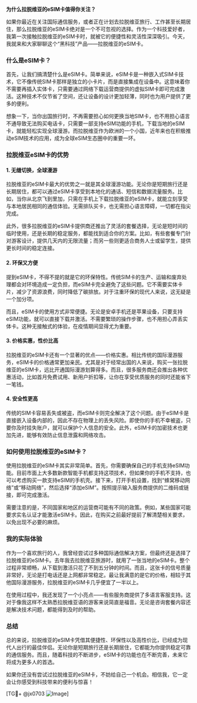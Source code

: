**为什么拉脱维亚的eSIM卡值得你关注？**

如果你最近在关注国际通信服务，或者正在计划去拉脱维亚旅行、工作甚至长期居住，那么拉脱维亚的eSIM卡绝对是一个不可忽视的选择。作为一个科技爱好者，我第一次接触拉脱维亚的eSIM卡时，就被它的便捷性和灵活性深深吸引。今天，我就来和大家聊聊这个“黑科技”产品——拉脱维亚的eSIM卡。

### 什么是eSIM卡？

首先，让我们搞清楚什么是eSIM卡。简单来说，eSIM卡是一种嵌入式SIM卡技术，它不像传统SIM卡那样是独立的小卡片，而是直接集成在设备中。这意味着你不需要再插入实体卡，只需要通过网络下载运营商提供的虚拟SIM卡即可完成激活。这种技术不仅节省了空间，还让设备的设计更加轻薄，同时也为用户提供了更多的便利。

想象一下，当你出国旅行时，不再需要担心如何更换当地SIM卡，也不用担心语言不通导致无法购买电话卡，只需要一部支持eSIM功能的手机，下载当地的eSIM卡，就能轻松实现全球漫游。而拉脱维亚作为欧洲的一个小国，近年来也在积极推动eSIM技术的应用，成为全球eSIM生态圈中的重要一环。

### 拉脱维亚eSIM卡的优势

#### 1. **无缝切换，全球漫游**
拉脱维亚的eSIM卡最大的优势之一就是其全球漫游功能。无论你是短期旅行还是长期居住，都可以通过eSIM卡享受到本地化的通话、短信和数据流量服务。比如，当你从北京飞到里加，只需在手机上下载拉脱维亚的eSIM卡，就能立刻享受与本地居民相同的通信体验。无需排队买卡，也无需担心语言障碍，一切都在指尖完成。

此外，很多拉脱维亚的eSIM卡提供商还推出了灵活的套餐选择，无论是短时间的临时使用，还是长期的稳定服务，都能找到适合你的方案。比如，有些套餐专门针对游客设计，提供几天内的无限流量；而另一些则更适合商务人士或留学生，提供更长时间的稳定连接。

#### 2. **环保又方便**
提到eSIM卡，不得不提的就是它的环保特性。传统SIM卡的生产、运输和废弃处理都会对环境造成一定负担，而eSIM卡完全避免了这些问题。它不需要实体卡片，减少了资源浪费，同时降低了碳排放。对于注重环保的现代人来说，这无疑是一个加分项。

而且，eSIM卡的使用方式非常便捷。无论是安卓手机还是苹果设备，只要支持eSIM功能，就可以直接下载并激活。不需要繁琐的操作步骤，也不用担心弄丢实体卡。这种无接触式的体验，在疫情期间显得尤为重要。

#### 3. **价格实惠，性价比高**
拉脱维亚的eSIM卡还有一个显著的优点——价格实惠。相比传统的国际漫游服务，eSIM卡的价格通常更加亲民。尤其是对于经常出国的人来说，购买一张拉脱维亚的eSIM卡，远比开通国际漫游划算得多。而且，很多服务商还会推出各种优惠活动，比如首月免费试用、新用户折扣等，让你在享受优质服务的同时还能省下一笔钱。

#### 4. **安全性更高**
传统的SIM卡容易丢失或被盗，而eSIM卡则完全解决了这个问题。由于eSIM卡是直接嵌入设备内部的，因此不存在物理上的丢失风险。即使你的手机不幸被盗，只要你及时挂失账户，就可以保护个人信息的安全。此外，eSIM卡的加密技术也更加先进，能够有效防止信息泄露和网络攻击。

### 如何使用拉脱维亚的eSIM卡？

使用拉脱维亚的eSIM卡其实非常简单。首先，你需要确保自己的手机支持eSIM功能。目前市面上大多数新款智能手机都支持这项技术，但如果你的手机不支持，也可以考虑购买一款支持eSIM的手机壳。接下来，打开手机设置，找到“蜂窝移动网络”或“移动网络”，然后选择“添加eSIM”。按照提示输入服务商提供的二维码或链接，即可完成激活。

需要注意的是，不同国家和地区的运营商可能有不同的政策。例如，某些国家可能要求实名认证才能激活eSIM卡。因此，在购买之前最好提前了解清楚相关要求，以免出现不必要的麻烦。

### 我的实际体验

作为一个喜欢旅行的人，我曾经尝试过多种国际通信解决方案，但最终还是选择了拉脱维亚的eSIM卡。去年我去拉脱维亚旅游时，就用了一张当地的eSIM卡。整个过程非常顺畅，从下载到激活只花了不到五分钟的时间。而且，这张卡的信号质量非常好，无论是打电话还是上网都非常稳定。最让我满意的是它的价格，相较于其他国际漫游服务，拉脱维亚的eSIM卡几乎便宜了一半以上。

在使用过程中，我还发现了一个小亮点——有些服务商提供了多语言客服支持。这对于像我这样不太熟悉拉脱维亚语的游客来说简直是福音。无论是咨询套餐内容还是解决技术问题，都能得到及时的帮助。

### 总结

总的来说，拉脱维亚的eSIM卡凭借其便捷性、环保性以及高性价比，已经成为现代人出行的最佳伴侣。无论你是短期旅行还是长期居住，它都能为你提供稳定可靠的通信服务。而且，随着科技的不断进步，eSIM卡的功能也在不断完善，未来它将成为更多人的首选。

如果你还没有尝试过拉脱维亚的eSIM卡，不妨给自己一个机会。相信我，它一定会让你感受到科技带来的便利与惊喜！

[TG💪+ @jx0703 ![Image](https://github.com/user-attachments/assets/dbca1d08-cadb-493c-b0ec-ad6f7a83f270)]